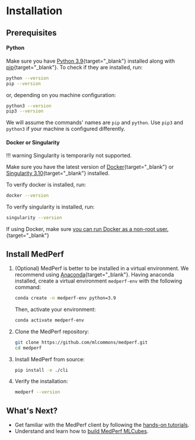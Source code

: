 # Installation

## Prerequisites

#### Python

Make sure you have [Python 3.9](https://www.python.org/downloads/){target="\_blank"} installed along with [pip](https://pip.pypa.io/en/stable/installation/){target="\_blank"}. To check if they are installed, run:

```bash
python --version
pip --version
```

or, depending on you machine configuration:

```bash
python3 --version
pip3 --version
```

We will assume the commands' names are `pip` and `python`. Use `pip3` and `python3` if your machine is configured differently.

#### Docker or Singularity

!!! warning
    Singularity is temporarily not supported.

Make sure you have the latest version of [Docker](https://docs.docker.com/get-docker/){target="\_blank"} or [Singularity 3.10](https://docs.sylabs.io/guides/3.0/user-guide/installation.html){target="\_blank"} installed.

To verify docker is installed, run:

```bash
docker --version
```

To verify singularity is installed, run:

```bash
singularity --version
```

If using Docker, make sure [you can run Docker as a non-root user.](https://docs.docker.com/engine/install/linux-postinstall/#manage-docker-as-a-non-root-user){target="\_blank"}

## Install MedPerf

1. (Optional) MedPerf is better to be installed in a virtual environment. We recommend using [Anaconda](https://docs.anaconda.com/anaconda/install/index.html){target="\_blank"}. Having anaconda installed, create a virtual environment `medperf-env` with the following command:

    ```bash
    conda create -n medperf-env python=3.9
    ```

    Then, activate your environment:

    ```bash
    conda activate medperf-env
    ```

2. Clone the MedPerf repository:

    ```bash
    git clone https://github.com/mlcommons/medperf.git
    cd medperf
    ```

3. Install MedPerf from source:

    ```bash
    pip install -e ./cli
    ```

4. Verify the installation:

    ```bash
    medperf --version
    ```

## What's Next?

- Get familiar with the MedPerf client by following the [hands-on tutorials](tutorials_overview.md).
- Understand and learn how to [build MedPerf MLCubes](../mlcubes/mlcubes.md).
